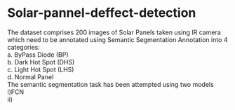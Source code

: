 # Solar-pannel-deffect-detection

The dataset comprises 200 images of Solar Panels taken using IR camera
which need to be annotated using Semantic Segmentation Annotation into 4
categories:  
a. ByPass Diode (BP)  
b. Dark Hot Spot (DHS)  
c. Light Hot Spot (LHS)  
d. Normal Panel  
The semantic segmentation task has been attempted using two models  
i)FCN  
ii)  

